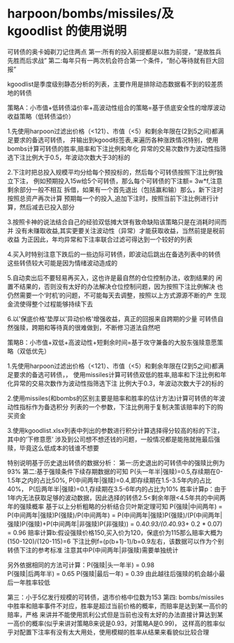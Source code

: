 # harpoon/bombs/missiles/及kgoodlist 的使用说明
可转债的奥卡姆剃刀记住两点
第一:所有的投入前提都是以胜为前提，“是故胜兵先胜而后求战”
第二:每年只有一两次机会符合第一个条件，“耐心等待就有巨大回报”

kgoodlist是季度级别静态分析的列表，主要作用是排除动态数据看不到的较差质地的转债

策略A：小市值+低转债溢价率+高波动性组合的策略=基于债底安全性的增厚波动收益策略（低转债溢价）

1.先使用harpoon过滤出价格（<121）、市值（<5）和剩余年限在(2到5之间)都满足要求的备选可转债，
并输出到kgood标签表,来遍历各种涨跌情况特别，使用bombs计算可转债的胜率,赔率和下注比例和年化
异常的交易次数作为波动性指筛选下注比例大于0.5，年波动次数大于3的标的

2.下注时把总投入规模平均分给每个预投标的，然后每个可转债按照下注比例f独立下注，
例如预期投入15w给5个可转债，那么每个可转债的下注额= 3w*f,注意剩余部分一般不相互
拆借，如果有一个首先退出（包括赢和输）那么，新下注时按照总资产再次计算
预期每一个的投入,追加下注时，按照当前下注比例进行计算，然后减去已投入部分

3.按照卡神的说法结合自己的经验双低摊大饼有致命缺陷该策略只是在消耗时间而并
没有未赚取收益,其实更要关注波动性（异常）才能获取收益，当然前提是税前收益
为正因此，年均异常和下注率联合过滤可得达到一个较好的列表

4.买入时特别注意下跌后的一些边际可转债，即波动后跳出在备选列表中的转债
这些转债较大可能是因为情绪波动造成的

5.自动卖出后不要轻易再买入，这也许是最自然的仓位控制办法，收割结果的
闲置不结果的，否则没有太好的办法解决仓位控制问题，因为按照下注比例解决
也仍然需要一个‘时机’的问题，不可能每天去调整，按照以上方式源源不断的产
生现金流使得整个过程能够持续下去

6.以'保底价格'垫厚以'异动价格'增强收益，真正的回报来自跨期的少量
可转债自然强赎，跨期和等待真的很难做到，不断修习道法自然吧



策略B：小市值+双低+高波动性+短剩余时间=基于攻守兼备的大股东强赎意愿策略（双低优先）

1.先使用harpoon过滤出价格（<121）、市值（<5）和剩余年限在(2到5之间)都满足要求的备选可转债，，
使用missiles计算可转债双低的胜率,赔率和下注比例和年化异常的交易次数作为波动性指筛选下注
比例大于0.3，年波动次数大于2的标的

2.使用missiles(和bombs的区别主要是赔率和胜率的估计方法)计算可转债的年波动性指标作为备选积分
列表的一个参数，下注比例用于复制决策该赔率的下的购买资金

3.使用kgoodlist.xlsx列表中列出的参数进行积分计算选择得分较高的标的下注，其中的‘下修意愿’
涉及到公司想不想还钱的问题，一般情况都是能拖就拖最后强赎，毕竟这么低成本的钱谁不想要




特别说明基于历史退出转债的数据分析：
第一:历史退出的可转债中的强赎比例为93%
第二:基于强赎条件下续存期数据的可知
                P(头一年半|强赎)=0.5,存续期在0-1.5年之内的占比50%,
                P(中间两年|强赎)=0.4,即存续期在1.5-3.5年内的占比40%，
                P(后两年半|强赎)=0.1,存续期在3.5-6年内的占比为10%
胜率计算p：由于1年内无法获取足够的波动数据，因此选择的转债2.5<剩余年限<4.5年共的中间两年的强赎概率
基于以上分析粗略的分析结合贝叶斯定理可知
P(强赎|中间两年) = P(中间两年|强赎)P(强赎)/P(中间两年) 
                 = P(中间两年|强赎)P(强赎)/(P(中间两年|强赎)P(强赎)+P(中间两年|非强赎)P(非强赎))
                 = 0.4*0.93/(0.4*0.93+ 0.2 * 0.07) 
                 = 0.96
赔率计算b:假设强赎价格150,买入价为120，保底价为115那么赔率大概为(150-120)/(120-115)=6
下注比例f=(p(b+1)-1)/b=0.9左右，该数据可以作为个别转债下注的参考标准
注意其中P(中间两年|非强赎)需要单独统计


另外依据相同的方法可计算：P(强赎|头一年半) = 0.98  
                          P(强赎|后两年半) = 0.65
                          P(强赎|最后一年) = 0.39
由此越往后强赎的机会越小最后一年胜率较低

第三：小于5亿发行规模的可转债，退市价格中位数为153
第四: bombs/missiles中胜率和赔率事件不对应，胜率是超过当前价格的概率，而赔率是达到某一高价的赔率，严格
来讲并不能使用凯利公式但是当前也没有太好的办法直接计算达到某一高价的概率(似乎来讲对策略B来说是0.93，对策略A是0.99)，
这样高的胜率似乎对配置下注率有没有太大用处，使用模糊的胜率从结果来看貌似比较合理
